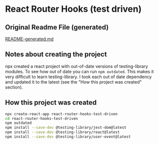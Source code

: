 # React Router Hooks (test driven)

## Original Readme File (generated)
[README-generated.md](README-generated.md)

## Notes about creating the project
npx created a react project with out-of-date versions of testing-library modules.
To see how out of date you can run `npm outdated`.
This makes it very difficult to learn testing-library.
I took each out of date dependency and updated it to the latest (see the "How this project was created" section).

## How this project was created
```bash
npx create-react-app react-router-hooks-test-driven
cd react-router-hooks-test-driven
npm outdated
npm install --save-dev @testing-library/jest-dom@latest
npm install --save-dev @testing-library/react@latest
npm install --save-dev @testing-library/user-event@latest
```
